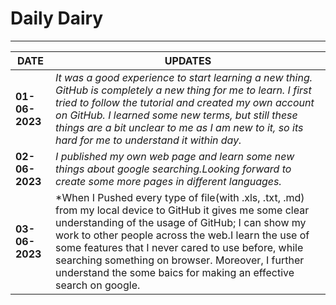 # Daily Dairy
---
| DATE | UPDATES|
|------|--------|
|**01-06-2023**|*It was a good experience to start learning a new thing. GitHub is completely  a new thing for me to learn. I first tried to follow the tutorial and created my own account on GitHub. I learned some new terms, but still these things are a bit unclear to me as I am new to it, so its hard for me to understand it within day.*|
|**02-06-2023**| *I published my own web page and learn some new things about google searching.Looking forward to create some more pages in different languages.*|
|**03-06-2023**| *When I Pushed every type of file(with .xls, .txt, .md) from my local device to GitHub it gives me some clear understanding of the usage of GitHub; I can show my work to other people across the web.I learn the use of some features that I never cared to use before, while searching something on browser. Moreover, I further understand the some baics for making an effective search on google.
